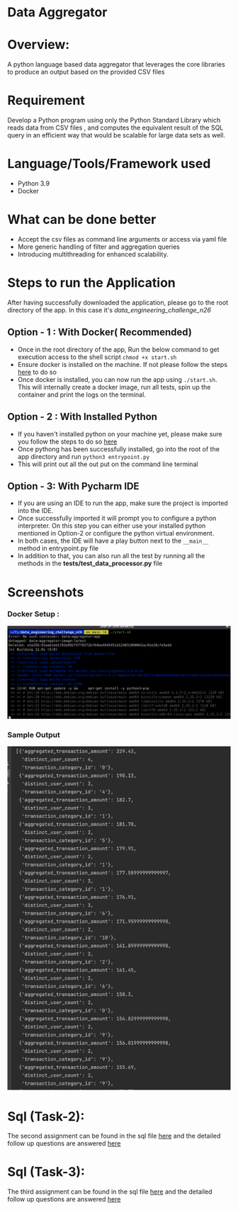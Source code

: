 # Data Aggregator

# Overview:
A python language  based data aggregator that leverages the core libraries to produce an output based on the provided CSV files


# Requirement
Develop a Python program using only the Python Standard Library which reads data from CSV files , and computes the equivalent result of the SQL query in an efficient way that would be scalable for large data sets as well.

# Language/Tools/Framework used
* Python 3.9
* Docker

# What can be done better
* Accept the csv files as command line arguments or access via yaml file
* More generic handling of filter and aggregation queries
* Introducing multithreading for enhanced scalability.

# Steps to run the Application
After having successfully downloaded the application, please go to the root directory of the app. In this case it's _data_engineering_challenge_n26_
## Option - 1 : With Docker( Recommended)
* Once in the root directory of the app, Run the below command to get execution access to the shell script 
`chmod +x start.sh`
* Ensure docker is installed on the machine. If not please follow the steps [here](https://docs.docker.com/desktop/install/mac-install/) to do so
* Once docker is installed, you can now run the app using `./start.sh`. This will internally create a docker image, run all tests, spin up the container and print the logs on the terminal.

## Option - 2 : With Installed Python
* If you haven't installed python on your machine yet, please make sure you follow the steps to do so [here](https://docs.python.org/3.9/using/mac.html)
* Once pythong has been successfully installed, go into the root of the app directory and run `python3 entrypoint.py`
* This will print out all the out put on the command line terminal

## Option - 3: With  Pycharm IDE
* If you are using an IDE to run the app, make sure the project is imported into the IDE.
* Once successfully imported it will prompt you to configure a python interpreter. On this step you can either use your installed python mentioned in Option-2 or configure the python virtual environment.
* In both cases, the IDE will have a play button next to the `__main__` method in entrypoint.py file
* In addition to that, you can also run all the test by running all the methods in the **tests/test_data_processor.py** file

# Screenshots
### Docker Setup : 
![img.png](images/docker_install.png)
### Sample Output
![img.png](images/sample_ouput.png)


# Sql (Task-2):
The second assignment can be found in the sql file [here](sql_tasks/task_2_feature_table_computation.sql) and the detailed follow up questions are answered [here](sql_tasks/task_2_feature_table_computation.md)

# Sql (Task-3):
The third assignment can be found in the sql file [here](sql_tasks/task_3_dimension_deduplication.sql) and the detailed follow up questions are answered [here](sql_tasks/task_3_dimension_deduplication.md)




 
